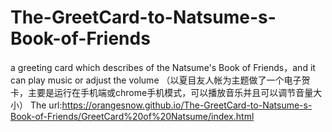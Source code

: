 # The-GreetCard-to-Natsume-s-Book-of-Friends
a greeting card which describes of the Natsume's Book of Friends，and it can play music or adjust the volume
（以夏目友人帐为主题做了一个电子贺卡，主要是运行在手机端或chrome手机模式，可以播放音乐并且可以调节音量大小）
The url:https://orangesnow.github.io/The-GreetCard-to-Natsume-s-Book-of-Friends/GreetCard%20of%20Natsume/index.html
